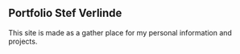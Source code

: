 ## Portfolio Stef Verlinde

This site is made as a gather place for my personal information and projects.

